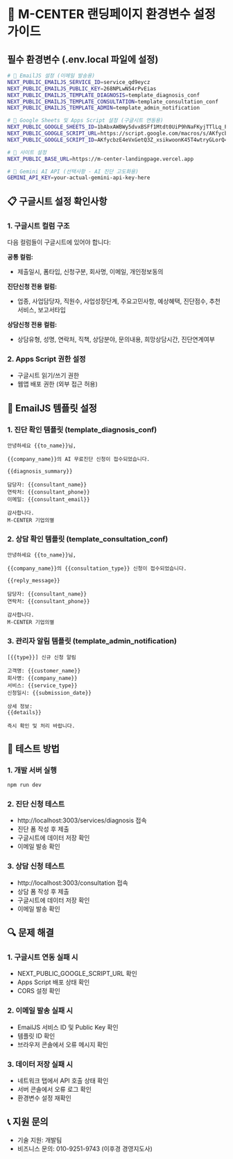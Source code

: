 # 🔧 M-CENTER 랜딩페이지 환경변수 설정 가이드

## 필수 환경변수 (.env.local 파일에 설정)

```bash
# 🔧 EmailJS 설정 (이메일 발송용)
NEXT_PUBLIC_EMAILJS_SERVICE_ID=service_qd9eycz
NEXT_PUBLIC_EMAILJS_PUBLIC_KEY=268NPLwN54rPvEias
NEXT_PUBLIC_EMAILJS_TEMPLATE_DIAGNOSIS=template_diagnosis_conf
NEXT_PUBLIC_EMAILJS_TEMPLATE_CONSULTATION=template_consultation_conf
NEXT_PUBLIC_EMAILJS_TEMPLATE_ADMIN=template_admin_notification

# 🔧 Google Sheets 및 Apps Script 설정 (구글시트 연동용)
NEXT_PUBLIC_GOOGLE_SHEETS_ID=1bAbxAWBWy5dvxBSFf1Mtdt0UiP9hNaFKyjTTlLq_Pug
NEXT_PUBLIC_GOOGLE_SCRIPT_URL=https://script.google.com/macros/s/AKfycbzE4eVxGetQ3Z_xsikwoonK45T4wtryGLorQ4UmGaGRAz-BuZQIzm2VgXcxmJoQ04WX/exec
NEXT_PUBLIC_GOOGLE_SCRIPT_ID=AKfycbzE4eVxGetQ3Z_xsikwoonK45T4wtryGLorQ4UmGaGRAz-BuZQIzm2VgXcxmJoQ04WX

# 🔧 사이트 설정
NEXT_PUBLIC_BASE_URL=https://m-center-landingpage.vercel.app

# 🔧 Gemini AI API (선택사항 - AI 진단 고도화용)
GEMINI_API_KEY=your-actual-gemini-api-key-here
```

## 📋 구글시트 설정 확인사항

### 1. 구글시트 컬럼 구조
다음 컬럼들이 구글시트에 있어야 합니다:

**공통 컬럼:**
- 제출일시, 폼타입, 신청구분, 회사명, 이메일, 개인정보동의

**진단신청 전용 컬럼:**
- 업종, 사업담당자, 직원수, 사업성장단계, 주요고민사항, 예상혜택, 진단점수, 추천서비스, 보고서타입

**상담신청 전용 컬럼:**
- 상담유형, 성명, 연락처, 직책, 상담분야, 문의내용, 희망상담시간, 진단연계여부

### 2. Apps Script 권한 설정
- 구글시트 읽기/쓰기 권한
- 웹앱 배포 권한 (외부 접근 허용)

## 📧 EmailJS 템플릿 설정

### 1. 진단 확인 템플릿 (template_diagnosis_conf)
```
안녕하세요 {{to_name}}님,

{{company_name}}의 AI 무료진단 신청이 접수되었습니다.

{{diagnosis_summary}}

담당자: {{consultant_name}}
연락처: {{consultant_phone}}
이메일: {{consultant_email}}

감사합니다.
M-CENTER 기업의별
```

### 2. 상담 확인 템플릿 (template_consultation_conf)
```
안녕하세요 {{to_name}}님,

{{company_name}}의 {{consultation_type}} 신청이 접수되었습니다.

{{reply_message}}

담당자: {{consultant_name}}
연락처: {{consultant_phone}}

감사합니다.
M-CENTER 기업의별
```

### 3. 관리자 알림 템플릿 (template_admin_notification)
```
[{{type}}] 신규 신청 알림

고객명: {{customer_name}}
회사명: {{company_name}}
서비스: {{service_type}}
신청일시: {{submission_date}}

상세 정보:
{{details}}

즉시 확인 및 처리 바랍니다.
```

## 🚀 테스트 방법

### 1. 개발 서버 실행
```bash
npm run dev
```

### 2. 진단 신청 테스트
- http://localhost:3003/services/diagnosis 접속
- 진단 폼 작성 후 제출
- 구글시트에 데이터 저장 확인
- 이메일 발송 확인

### 3. 상담 신청 테스트  
- http://localhost:3003/consultation 접속
- 상담 폼 작성 후 제출
- 구글시트에 데이터 저장 확인
- 이메일 발송 확인

## 🔍 문제 해결

### 1. 구글시트 연동 실패 시
- NEXT_PUBLIC_GOOGLE_SCRIPT_URL 확인
- Apps Script 배포 상태 확인
- CORS 설정 확인

### 2. 이메일 발송 실패 시
- EmailJS 서비스 ID 및 Public Key 확인
- 템플릿 ID 확인
- 브라우저 콘솔에서 오류 메시지 확인

### 3. 데이터 저장 실패 시
- 네트워크 탭에서 API 호출 상태 확인
- 서버 콘솔에서 오류 로그 확인
- 환경변수 설정 재확인

## 📞 지원 문의
- 기술 지원: 개발팀
- 비즈니스 문의: 010-9251-9743 (이후경 경영지도사) 